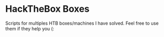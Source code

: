 # HackTheBox Boxes
Scripts for multiples HTB boxes/machines I have solved. Feel free to use them if they help you (:
